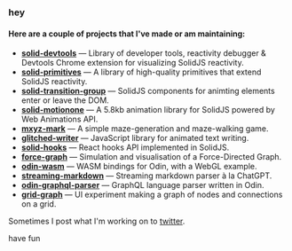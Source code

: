 ### hey

#### Here are a couple of projects that I've made or am maintaining:

- **[solid-devtools](https://github.com/thetarnav/solid-devtools)** — Library of developer tools, reactivity debugger & Devtools Chrome extension for visualizing SolidJS reactivity.
- **[solid-primitives](https://primitives.solidjs.community)** — A library of high-quality primitives that extend SolidJS reactivity.
- **[solid-transition-group](https://github.com/solidjs-community/solid-transition-group)** — SolidJS components for animting elements enter or leave the DOM.
- **[solid-motionone](https://github.com/solidjs-community/solid-motionone)** — A 5.8kb animation library for SolidJS powered by Web Animations API.
- **[mxyz-mark](https://github.com/thetarnav/mxyz-mark)** — A simple maze-generation and maze-walking game.
- **[glitched-writer](https://github.com/thetarnav/glitched-writer)** — JavaScript library for animated text writing.
- **[solid-hooks](https://github.com/thetarnav/solid-hooks)** — React hooks API implemented in SolidJS.
- **[force-graph](https://github.com/thetarnav/nothing-but/tree/main/packages/force-graph)** — Simulation and visualisation of a Force-Directed Graph.
- **[odin-wasm](https://github.com/thetarnav/odin-wasm)** — WASM bindings for Odin, with a WebGL example.
- **[streaming-markdown](https://github.com/thetarnav/streaming-markdown)** — Streaming markdown parser à la ChatGPT.
- **[odin-graphql-parser](https://github.com/thetarnav/odin-graphql-parser)** — GraphQL language parser written in Odin.
- **[grid-graph](https://thetarnav.github.io/grid-graph)** — UI experiment making a graph of nodes and connections on a grid.

Sometimes I post what I'm working on to [twitter](https://twitter.com/thetarnav).

have fun
